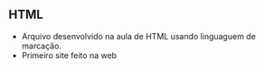 ## HTML
- Arquivo desenvolvido na aula de HTML usando linguaguem de marcação. 
- Primeiro site feito na web
